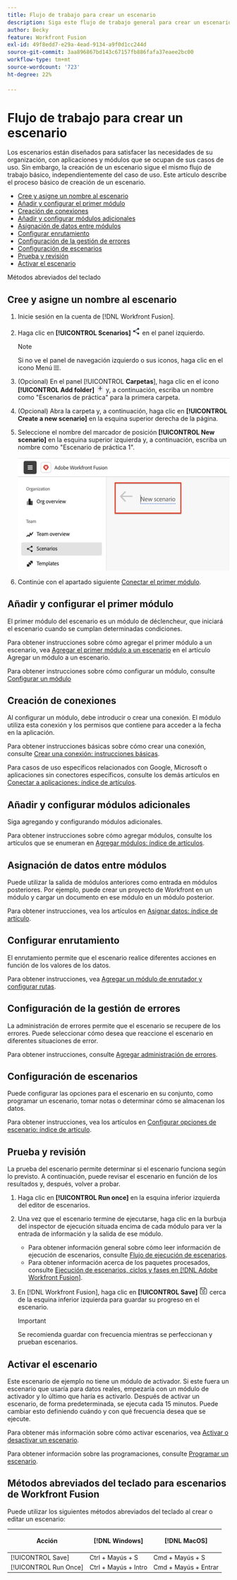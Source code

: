 ```yaml
---
title: Flujo de trabajo para crear un escenario
description: Siga este flujo de trabajo general para crear un escenario
author: Becky
feature: Workfront Fusion
exl-id: 49f8edd7-e29a-4ead-9134-a9f0d1cc244d
source-git-commit: 3aa896867bd143c67157fb886fafa37eaee2bc00
workflow-type: tm+mt
source-wordcount: '723'
ht-degree: 22%

---
```


# Flujo de trabajo para crear un escenario

Los escenarios están diseñados para satisfacer las necesidades de su organización, con aplicaciones y módulos que se ocupan de sus casos de uso. Sin embargo, la creación de un escenario sigue el mismo flujo de trabajo básico, independientemente del caso de uso. Este artículo describe el proceso básico de creación de un escenario.


* [Cree y asigne un nombre al escenario](#create-and-name-the-scenario)
* [Añadir y configurar el primer módulo](#configure-the-first-module)
* [Creación de conexiones](#create-connections)
* [Añadir y configurar módulos adicionales](#add-and-configure-additional-modules)
* [Asignación de datos entre módulos](#map-data-between-modules)
* [Configurar enrutamiento](#configure-routing)
* [Configuración de la gestión de errores](#configure-error-handling)
* [Configuración de escenarios](#onfigure-scenario-settings)
* [Prueba y revisión](#test-and-revise)
* [Activar el escenario](#activate-the-scenario)

Métodos abreviados del teclado



## Cree y asigne un nombre al escenario

1. Inicie sesión en la cuenta de [!DNL Workfront Fusion].
1. Haga clic en **[!UICONTROL Scenarios]** ![icono de escenarios](assets/scenarios-icon.png) en el panel izquierdo.

   >[!NOTE]
   >
   >Si no ve el panel de navegación izquierdo o sus iconos, haga clic en el icono Menú ![Menu](assets/main-menu-icon-left-nav.png).

1. (Opcional) En el panel [!UICONTROL **Carpetas**], haga clic en el icono **[!UICONTROL Add folder]** ![Agregar icono de carpeta](assets/add-folder-icon.png) y, a continuación, escriba un nombre como &quot;Escenarios de práctica&quot; para la primera carpeta.

1. (Opcional) Abra la carpeta y, a continuación, haga clic en **[!UICONTROL Create a new scenario]** en la esquina superior derecha de la página.

1. Seleccione el nombre del marcador de posición **[!UICONTROL New scenario]** en la esquina superior izquierda y, a continuación, escriba un nombre como &quot;Escenario de práctica 1&quot;.

   ![Nombrar el escenario](assets/name-the-scenario.png)

1. Continúe con el apartado siguiente [Conectar el primer módulo](#2-connect-the-first-module).

## Añadir y configurar el primer módulo

El primer módulo del escenario es un módulo de déclencheur, que iniciará el escenario cuando se cumplan determinadas condiciones.

Para obtener instrucciones sobre cómo agregar el primer módulo a un escenario, vea [Agregar el primer módulo a un escenario](/help/workfront-fusion/create-scenarios/add-modules/add-a-module-basic.md#add-the-first-module-to-a-scenario) en el artículo Agregar un módulo a un escenario.

Para obtener instrucciones sobre cómo configurar un módulo, consulte [Configurar un módulo](/help/workfront-fusion/create-scenarios/add-modules/configure-a-modules-settings.md)

## Creación de conexiones

Al configurar un módulo, debe introducir o crear una conexión. El módulo utiliza esta conexión y los permisos que contiene para acceder a la fecha en la aplicación.

Para obtener instrucciones básicas sobre cómo crear una conexión, consulte [Crear una conexión: instrucciones básicas](/help/workfront-fusion/create-scenarios/connect-to-apps/connect-to-fusion-general.md).

Para casos de uso específicos relacionados con Google, Microsoft o aplicaciones sin conectores específicos, consulte los demás artículos en [Conectar a aplicaciones: índice de artículos](/help/workfront-fusion/create-scenarios/connect-to-apps/connect-to-apps-toc.md).

## Añadir y configurar módulos adicionales

Siga agregando y configurando módulos adicionales.

Para obtener instrucciones sobre cómo agregar módulos, consulte los artículos que se enumeran en [Agregar módulos: índice de artículos](/help/workfront-fusion/create-scenarios/add-modules/add-modules-toc.md).

## Asignación de datos entre módulos

Puede utilizar la salida de módulos anteriores como entrada en módulos posteriores. Por ejemplo, puede crear un proyecto de Workfront en un módulo y cargar un documento en ese módulo en un módulo posterior.

Para obtener instrucciones, vea los artículos en [Asignar datos: índice de artículo](/help/workfront-fusion/create-scenarios/map-data/map-data-toc.md).

## Configurar enrutamiento

El enrutamiento permite que el escenario realice diferentes acciones en función de los valores de los datos.

Para obtener instrucciones, vea [Agregar un módulo de enrutador y configurar rutas](/help/workfront-fusion/create-scenarios/add-modules/router-module.md).

## Configuración de la gestión de errores

La administración de errores permite que el escenario se recupere de los errores. Puede seleccionar cómo desea que reaccione el escenario en diferentes situaciones de error.

Para obtener instrucciones, consulte [Agregar administración de errores](/help/workfront-fusion/create-scenarios/config-error-handling/error-handling.md).

## Configuración de escenarios

Puede configurar las opciones para el escenario en su conjunto, como programar un escenario, tomar notas o determinar cómo se almacenan los datos.

Para obtener instrucciones, vea los artículos en [Configurar opciones de escenario: índice de artículo](/help/workfront-fusion/create-scenarios/config-scenarios-settings/config-scenario-settings-toc.md).

## Prueba y revisión

La prueba del escenario permite determinar si el escenario funciona según lo previsto. A continuación, puede revisar el escenario en función de los resultados y, después, volver a probar.

1. Haga clic en **[!UICONTROL Run once]** en la esquina inferior izquierda del editor de escenarios.
1. Una vez que el escenario termine de ejecutarse, haga clic en la burbuja del inspector de ejecución situada encima de cada módulo para ver la entrada de información y la salida de ese módulo.

   * Para obtener información general sobre cómo leer información de ejecución de escenarios, consulte [Flujo de ejecución de escenarios](/help/workfront-fusion/references/scenarios/scenario-execution-flow.md).
   * Para obtener información acerca de los paquetes procesados, consulte [Ejecución de escenarios, ciclos y fases en  [!DNL Adobe Workfront Fusion]](/help/workfront-fusion/references/scenarios/scenario-execution-cycles-phases.md).

1. En [!DNL Workfront Fusion], haga clic en **[!UICONTROL Save]** ![icono de guardar](assets/save-icon.png) cerca de la esquina inferior izquierda para guardar su progreso en el escenario.

   >[!IMPORTANT]
   >
   >Se recomienda guardar con frecuencia mientras se perfeccionan y prueban escenarios.

## Activar el escenario

Este escenario de ejemplo no tiene un módulo de activador. Si este fuera un escenario que usaría para datos reales, empezaría con un módulo de activador y lo último que haría es activarlo. Después de activar un escenario, de forma predeterminada, se ejecuta cada 15 minutos. Puede cambiar esto definiendo cuándo y con qué frecuencia desea que se ejecute.

Para obtener más información sobre cómo activar escenarios, vea [Activar o desactivar un escenario](/help/workfront-fusion/manage-scenarios/activate-deactivate-scenarios.md).

Para obtener información sobre las programaciones, consulte [Programar un escenario](/help/workfront-fusion/create-scenarios/config-scenarios-settings/schedule-a-scenario.md).

## Métodos abreviados del teclado para escenarios de Workfront Fusion

Puede utilizar los siguientes métodos abreviados del teclado al crear o editar un escenario:

<table style="table-layout:auto"> 
 <col data-mc-conditions=""> 
 <col data-mc-conditions=""> 
 <col data-mc-conditions=""> 
 <thead> 
  <tr> 
   <th> <p>Acción</p> </th> 
   <th>[!DNL Windows]</th> 
   <th> <p>[!DNL MacOS]</p> </th> 
  </tr> 
 </thead> 
 <tbody> 
  <tr> 
   <td role="rowheader">[!UICONTROL Save] </td> 
   <td>Ctrl + Mayús + S</td> 
   <td><span style="font-weight: normal;">Cmd + Mayús + S</span> </td> 
  </tr> 
  <tr> 
   <td role="rowheader">[!UICONTROL Run Once]</td> 
   <td>Ctrl + Mayús + Intro</td> 
   <td><span style="font-weight: normal;">Cmd + Mayús + Entrar</span> </td> 
  </tr> 
 </tbody> 
</table>



